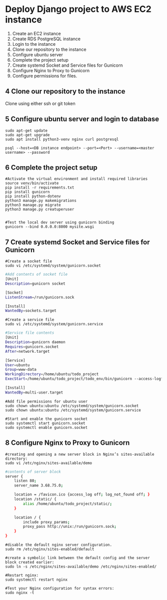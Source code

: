 # Deploy Django project to AWS EC2 instance

1. Create an EC2 instance
2. Create RDS PostgreSQL instance
3. Login to the instance
4. Clone our repository to the instance
5. Configure ubuntu server
6. Complete the project setup
7. Create systemd Socket and Service files for Gunicorn
8. Configure Nginx to Proxy to Gunicorn
9. Configure permissions for files.

## 4 Clone our repository to the instance

Clone using either ssh or git token

## 5 Configure ubuntu server and login to database

```shell
sudo apt-get update
sudo apt-get upgrade
sudo apt install python3-venv nginx curl postgresql

psql --host=<DB instance endpoint> --port=<Port> --username=<master username> --password
```

## 6 Complete the project setup

```shell
#Activate the virtual environment and install required libraries
source venv/bin/activate
pip install -r requirements.txt
pip install gunicorn
pip install python-dotenv
python3 manage.py makemigrations
python3 manage.py migrate
python3 manage.py creatuperuser


#Test the local dev server using gunicorn binding
gunicorn --bind 0.0.0.0:8000 mysite.wsgi
```

## 7 Create systemd Socket and Service files for Gunicorn

```shell
#Create a socket file
sudo vi /etc/systemd/system/gunicorn.socket
```

```bash
#Add contents of socket file
[Unit]
Description=gunicorn socket

[Socket]
ListenStream=/run/gunicorn.sock

[Install]
WantedBy=sockets.target
```

```shell
#Create a service file
sudo vi /etc/systemd/system/gunicorn.service
```

```bash
#Service file contents
[Unit]
Description=gunicorn daemon
Requires=gunicorn.socket
After=network.target

[Service]
User=ubuntu
Group=www-data
WorkingDirectory=/home/ubuntu/todo_project
ExecStart=/home/ubuntu/todo_project/todo_env/bin/gunicorn --access-logfile - --workers 3 --bind unix:/run/gunicorn.sock mysite.wsgi:application

[Install]
WantedBy=multi-user.target
```

```shell
#Add file permissions for ubuntu user
sudo chown ubuntu:ubuntu /etc/systemd/system/gunicorn.socket
sudo chown ubuntu:ubuntu /etc/systemd/system/gunicorn.service

#Start and enable the gunicorn socket
sudo systemctl start gunicorn.socket
sudo systemctl enable gunicorn.socket
```

## 8 Configure Nginx to Proxy to Gunicorn

```shell
#creating and opening a new server block in Nginx’s sites-available directory:
sudo vi /etc/nginx/sites-available/demo
```

```bash
#contents of server block
server {
    listen 80;
    server_name 3.68.75.0;

    location = /favicon.ico {access_log off; log_not_found off; }
    location /static/ {
        alias /home/ubuntu/todo_project/static/;
    }

    location / {
        include proxy_params;
        proxy_pass http://unix:/run/gunicorn.sock;
    }
}
```

```shell
#disable the default nginx server configuration.
sudo rm /etc/nginx/sites-enabled/default

#create a symbolic link between the default config and the server block created earlier:
sudo ln -s /etc/nginx/sites-available/demo /etc/nginx/sites-enabled/

#Restart nginx:
sudo systemctl restart nginx

#Test your Nginx configuration for syntax errors:
sudo nginx -t
```